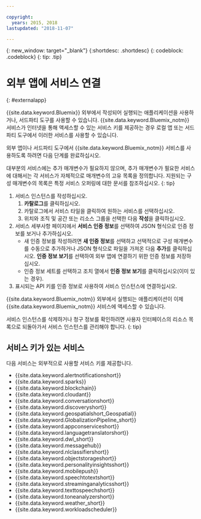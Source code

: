 ```yaml
---

copyright:
  years: 2015, 2018
lastupdated: "2018-11-07"

---
```


{: new_window: target="_blank"}
{:shortdesc: .shortdesc}
{: codeblock: .codeblock}
{: tip: .tip}

# 외부 앱에 서비스 연결
{: #externalapp}

{{site.data.keyword.Bluemix}} 외부에서 작성되어 실행되는 애플리케이션을 사용하거나, 서드파티 도구를 사용할 수 있습니다. {{site.data.keyword.Bluemix_notm}} 서비스가 인터넷을 통해 액세스할 수 있는 서비스 키를 제공하는 경우 로컬 앱 또는 서드파티 도구에서 이러한 서비스를 사용할 수 있습니다.

외부 앱이나 서드파티 도구에서 {{site.data.keyword.Bluemix_notm}} 서비스를 사용하도록 하려면 다음 단계를 완료하십시오.

대부분의 서비스에는 추가 매개변수가 필요하지 않으며, 추가 매개변수가 필요한 서비스에 대해서는 각 서비스가 자체적으로 매개변수의 고유 목록을 정의합니다. 지원되는 구성 매개변수의 목록은 특정 서비스 오퍼링에 대한 문서를 참조하십시오.
{: tip}

1. 서비스 인스턴스를 작성하십시오.
    1. **카탈로그**를 클릭하십시오.
    2. 카탈로그에서 서비스 타일을 클릭하여 원하는 서비스를 선택하십시오. 
    3. 위치와 조직 및 공간 또는 리소스 그룹을 선택한 다음 **작성**을 클릭하십시오.
2. 서비스 세부사항 페이지에서 **서비스 인증 정보**를 선택하여 JSON 형식으로 인증 정보를 보거나 추가하십시오. 
    * 새 인증 정보를 작성하려면 **새 인증 정보**를 선택하고 선택적으로 구성 매개변수를 수동으로 추가하거나 JSON 형식으로 파일을 가져온 다음 **추가**를 클릭하십시오. **인증 정보 보기**를 선택하여 외부 앱에 연결하기 위한 인증 정보를 저장하십시오.
    * 인증 정보 세트를 선택하고 조치 열에서 **인증 정보 보기**를 클릭하십시오(이미 있는 경우). 
3. 표시되는 API 키를 인증 정보로 사용하여 서비스 인스턴스에 연결하십시오.

{{site.data.keyword.Bluemix_notm}} 외부에서 실행되는 애플리케이션이 이제 {{site.data.keyword.Bluemix_notm}} 서비스에 액세스할 수 있습니다.

서비스 인스턴스를 삭제하거나 청구 정보를 확인하려면 사용자 인터페이스의 리소스 목록으로 되돌아가서 서비스 인스턴스를 관리해야 합니다.
{: tip}

## 서비스 키가 있는 서비스

다음 서비스는 외부적으로 사용할 서비스 키를 제공합니다.

* {{site.data.keyword.alertnotificationshort}} <!--Alert Notification-->
* {{site.data.keyword.sparks}} <!--Analytics for Apache Spark-->
* {{site.data.keyword.blockchain}} <!--Blockchain-->
* {{site.data.keyword.cloudant}} <!--Cloudant&reg; NoSQL DB-->
* {{site.data.keyword.conversationshort}} <!--Conversation-->
* {{site.data.keyword.discoveryshort}} <!--Discovery-->
* {{site.data.keyword.geospatialshort_Geospatial}} <!--Geospatial Analytics-->
* {{site.data.keyword.GlobalizationPipeline_short}} <!--Globalization Pipeline-->
* {{site.data.keyword.appconserviceshort}} <!--IBM&reg; App Connect-->
* {{site.data.keyword.languagetranslatorshort}} <!--Language Translator-->
* {{site.data.keyword.dwl_short}} <!--Lift-->
* {{site.data.keyword.messagehub}} <!--Message Hub-->
* {{site.data.keyword.nlclassifiershort}} <!--Natural Language Classifier-->
* {{site.data.keyword.objectstorageshort}} <!--Object Storage-->
* {{site.data.keyword.personalityinsightsshort}} <!--Personality Insights-->
* {{site.data.keyword.mobilepush}} <!--Push-->
* {{site.data.keyword.speechtotextshort}} <!-- Speech to Text-->
* {{site.data.keyword.streaminganalyticsshort}} <!--Streaming Analytics-->
* {{site.data.keyword.texttospeechshort}} <!--Text to Speech-->
* {{site.data.keyword.toneanalyzershort}} <!--Tone Analyzer-->
* {{site.data.keyword.weather_short}} <!--Weather Company Data-->
* {{site.data.keyword.workloadscheduler}} <!--Workload Scheduler-->
